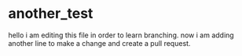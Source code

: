 # another_test
hello i am editing this file in order to learn branching.
now i am adding another line to make a change and create a pull request.

